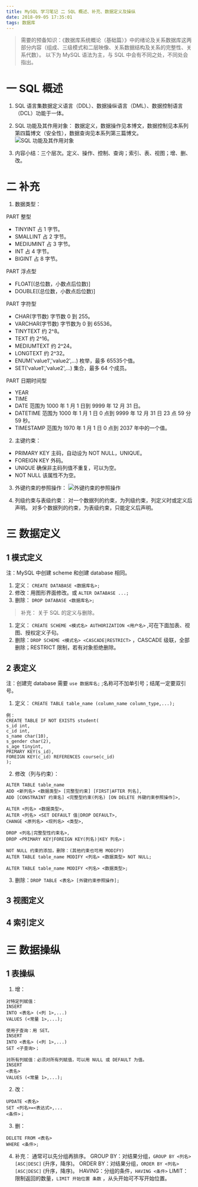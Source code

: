 ```yaml
---
title: MySQL 学习笔记 二 SQL 概述、补充、数据定义及操纵
date: 2018-09-05 17:35:01
tags: 数据库
---
```

> 需要的预备知识：《数据库系统概论（基础篇）》中的绪论及关系数据库这两部分内容（组成、三级模式和二层映像、关系数据结构及关系的完整性、关系代数）。
以下为 MySQL 语法为主，与 SQL 中会有不同之处，不同处会指出。

# 一 SQL 概述
1. SQL 语言集数据定义语言（DDL）、数据操纵语言（DML）、数据控制语言（DCL）功能于一体。

2. SQL 功能及其作用对象：
数据定义，数据操作见本博文，数据控制见本系列第四篇博文（安全性），数据查询见本系列第三篇博文。
![SQL 功能及其作用对象](图1.PNG)

3. 内容小结：三个层次。定义、操作、控制、查询；索引、表、视图；增、删、改。

# 二 补充
1. 数据类型：

PART 整型
- TINYINT 占 1 字节。
- SMALLINT 占 2 字节。
- MEDIUMINT 占 3 字节。
- INT 占 4 字节。
- BIGINT 占 8 字节。

PART 浮点型
- FLOAT[(总位数，小数点后位数)]
- DOUBLE[(总位数，小数点后位数)]

PART 字符型
- CHAR(字节数) 字节数 0 到 255。
- VARCHAR(字节数) 字节数为 0 到 65536。
- TINYTEXT 约 2^8。
- TEXT 约 2^16。
- MEDIUMTEXT 约 2^24。
- LONGTEXT 约 2^32。
- ENUM('value1','value2',...) 枚举，最多 65535个值。
- SET('value1','value2',...) 集合，最多 64 个成员。

PART 日期时间型
- YEAR
- TIME
- DATE 范围为 1000 年 1 月 1 日到 9999 年 12 月 31 日。
- DATETIME 范围为 1000 年 1 月 1 日 0 点到 9999 年 12 月 31 日 23 点 59 分 59 秒。
- TIMESTAMP 范围为 1970 年 1 月 1 日 0 点到 2037 年中的一个值。

2. 主键约束：
- PRIMARY KEY 主码，自动设为 NOT NULL，UNIQUE。
- FOREIGN KEY 外码。
- UNIQUE 确保非主码列值不重复，可以为空。
- NOT NULL 该属性不为空。

3. 外键约束的参照操作：
![外键约束的参照操作](图2.PNG)

4. 列级约束与表级约束：
对一个数据列的约束，为列级约束，列定义时或定义后声明。
对多个数据列的约束，为表级约束，只能定义后声明。

# 三 数据定义
## 1 模式定义
注：MySQL 中创建 scheme 和创建 database 相同。
1. 定义： `CREATE DATABASE <数据库名>;`
2. 修改：用图形界面修改。或 `ALTER DATABASE ...;`
3. 删除： `DROP DATABASE <数据库名>;`

> 补充： 关于 SQL 的定义与删除。
1. 定义： `CREATE SCHEME <模式名> AUTHORIZATION <用户名>` ,可在下面加表、视图、授权定义子句。
2. 删除：`DROP SCHEME <模式名> <CASCADE|RESTRICT>` ，CASCADE 级联，全部删除；RESTRICT 限制，若有对象拒绝删除。

## 2 表定义
注：创建完 database 需要 `use 数据库名;` ;名称可不加单引号；结尾一定要双引号。

1. 定义： `CREATE TABLE table_name (column_name column_type,...);`
```
例：
CREATE TABLE IF NOT EXISTS student(
s_id int,
c_id int,
s_name char(10),
s_gender char(2),
s_age tinyint,
PRIMARY KEY(s_id),
FOREIGN KEY(c_id) REFERENCES course(c_id)
);
```
2. 修改（列与约束）：
```
ALTER TABLE table_name
ADD <新列名> <数据类型> [完整型约束] [FIRST|AFTER 列名],
ADD [CONSTRAINT 约束名] <完整型约束(列名) [ON DELETE 外键约束参照操作]>,

ALTER <列名> <数据类型>,
ALTER <列名> <SET DEFAULT 值|DROP DEFAULT>,
CHANGE <原列名> <现列名> <类型>,

DROP <列名|完整型性约束名>,
DROP <PRIMARY KEY|FOREIGN KEY(列名)|KEY 列名>；
```
```
NOT NULL 约束的添加，删除：(其他约束也可用 MODIFY)
ALTER TABLE table_name MODIFY <列名> <数据类型> NOT NULL;

ALTER TABLE table_name MODIFY <列名> <数据类型>;
```

3. 删除：`DROP TABLE <表名> [外键约束参照操作];`

## 3 视图定义

## 4 索引定义

# 三 数据操纵
## 1 表操纵
1. 增：
```
对特定列赋值：
INSERT 
INTO <表名> (<列 1>,...)
VALUES (<常量 1>,...);

使用子查询：用 SET。
INSERT 
INTO <表名> (<列 1>,...)
SET <子查询>；

对所有列赋值：必须对所有列赋值，可以用 NULL 或 DEFAULT 为值。
INSERT
<表名>
VALUES (<常量 1>,...);
```

2. 改：
```
UPDATE <表名>
SET <列名>=<表达式>,...
<条件>；
```

3. 删：
```
DELETE FROM <表名>
WHERE <条件>;
```

4. 补充：
通常可以先分组再排序。
GROUP BY：对结果分组，`GROUP BY <列名> [ASC|DESC]` (升序，降序)。
ORDER BY：对结果分组，`ORDER BY <列名> [ASC|DESC]` (升序，降序)。
HAVING：分组的条件，`HAVING <条件>`
LIMIT：限制返回的数量，`LIMIT 开始位置 条数` ，从头开始可不写开始位置。